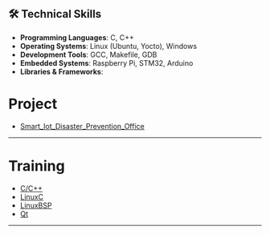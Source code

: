 ## 🛠️ Technical Skills

- **Programming Languages**: C, C++
- **Operating Systems**: Linux (Ubuntu, Yocto), Windows
- **Development Tools**: GCC, Makefile, GDB
- **Embedded Systems**: Raspberry Pi, STM32, Arduino
- **Libraries & Frameworks**:

# Project
- [Smart_Iot_Disaster_Prevention_Office](https://github.com/Kim-MS-99/Smart_Iot_Disaster_Prevention_Office)<br>
---
# Training
- [C/C++](https://github.com/KimMS-99/C_CPP)<br>
- [LinuxC](https://github.com/Kim-MS-99/IntelAISW_LinuxC)<br>
- [LinuxBSP](https://github.com/Kim-MS-99/IntelAISW_LinuxBsp)<br>
- [Qt](https://github.com/KimMS-99/Qt)<br>
---
<!--
**Kim-MS-99/Kim-MS-99** is a ✨ _special_ ✨ repository because its `README.md` (this file) appears on your GitHub profile.

Here are some ideas to get you started:

- 🔭 I’m currently working on ...
- 🌱 I’m currently learning ...
- 👯 I’m looking to collaborate on ...
- 🤔 I’m looking for help with ...
- 💬 Ask me about ...
- 📫 How to reach me: ...
- 😄 Pronouns: ...
- ⚡ Fun fact: ...
-->
